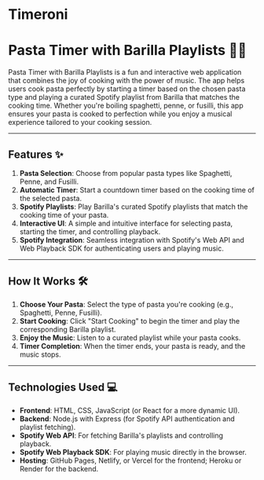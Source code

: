 # Timeroni
# Pasta Timer with Barilla Playlists 🍝🎶

Pasta Timer with Barilla Playlists is a fun and interactive web application that combines the joy of cooking with the power of music. The app helps users cook pasta perfectly by starting a timer based on the chosen pasta type and playing a curated Spotify playlist from Barilla that matches the cooking time. Whether you're boiling spaghetti, penne, or fusilli, this app ensures your pasta is cooked to perfection while you enjoy a musical experience tailored to your cooking session.

---

## Features ✨

1. **Pasta Selection**: Choose from popular pasta types like Spaghetti, Penne, and Fusilli.
2. **Automatic Timer**: Start a countdown timer based on the cooking time of the selected pasta.
3. **Spotify Playlists**: Play Barilla's curated Spotify playlists that match the cooking time of your pasta.
4. **Interactive UI**: A simple and intuitive interface for selecting pasta, starting the timer, and controlling playback.
5. **Spotify Integration**: Seamless integration with Spotify's Web API and Web Playback SDK for authenticating users and playing music.

---

## How It Works 🛠️

1. **Choose Your Pasta**: Select the type of pasta you're cooking (e.g., Spaghetti, Penne, Fusilli).
2. **Start Cooking**: Click "Start Cooking" to begin the timer and play the corresponding Barilla playlist.
3. **Enjoy the Music**: Listen to a curated playlist while your pasta cooks.
4. **Timer Completion**: When the timer ends, your pasta is ready, and the music stops.

---

## Technologies Used 💻

- **Frontend**: HTML, CSS, JavaScript (or React for a more dynamic UI).
- **Backend**: Node.js with Express (for Spotify API authentication and playlist fetching).
- **Spotify Web API**: For fetching Barilla's playlists and controlling playback.
- **Spotify Web Playback SDK**: For playing music directly in the browser.
- **Hosting**: GitHub Pages, Netlify, or Vercel for the frontend; Heroku or Render for the backend.
